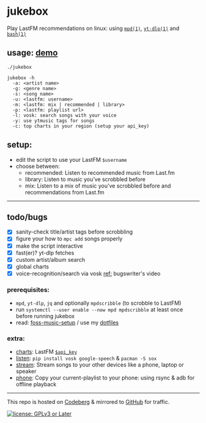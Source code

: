 # jukebox

Play LastFM recommendations on linux: using [`mpd(1)`](https://man.archlinux.org/man/mpd.1), [`yt-dlp(1)`](https://man.archlinux.org/man/yt-dlp.1) and [`bash(1)`](https://man.archlinux.org/man/bash.1)

## usage: [demo](https://www.youtube.com/watch?v=k2hNvjDdBRk)

`./jukebox`

```
jukebox -h
  -a: <artist name>
  -g: <genre name>
  -s: <song name>
  -u: <lastfm: username>
  -m: <lastfm: mix | recommended | library>
  -p: <lastfm: playlist url>
  -l: vosk: search songs with your voice
  -y: use ytmusic tags for songs
  -c: top charts in your region (setup your api_key)
```

## setup:

- edit the script to use your LastFM `$username`
- choose between:
  * recommended: Listen to recommended music from Last.fm
  * library: Listen to music you’ve scrobbled before
  * mix: Listen to a mix of music you’ve scrobbled before and recommendations from Last.fm

---
## todo/bugs

- [x] sanity-check title/artist tags before scrobbling
- [x] figure your how to `mpc add` songs properly
- [x] make the script interactive
- [x] fast(er)? yt-dlp fetches
- [x] custom artist/album search
- [x] global charts
- [x] voice-recognition/search via vosk [ref:](https://piped.video/watch?v=zXEvKJl_krY) bugswriter's video

### prerequisites:

- `mpd`, `yt-dlp`, `jq` and optionally `mpdscribble` (to scrobble to LastFM)
- run `systemctl --user enable --now mpd mpdscribble` at least once before running jukebox
- read: [foss-music-setup](https://polarhive.net/blog/foss-music-setup) / use my [dotfiles](https://polarhive.net/dots)

### extra:

- [charts](charts): LastFM [`$api_key`](https://www.last.fm/api/account/create)
- [listen](listen): `pip install vosk google-speech` & `pacman -S sox`
- [stream](docs/snapcast.md): Stream songs to your other devices like a phone, laptop or speaker
- [phone](docs/phone.md): Copy your current-playlist to your phone: using rsync & adb for offline playback

---
This repo is hosted on [Codeberg](https://polarhive.net/jukebox) & mirrored to [GitHub](https://polarhive.net/github) for traffic.

[![license: GPLv3 or Later](https://polarhive.net/assets/badges/gpl-3.svg)](https://www.gnu.org/licenses/gpl-3.0.txt)

